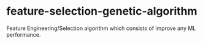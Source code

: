 # feature-selection-genetic-algorithm
Feature Engineering/Selection algorithm which consists of improve any ML performance.
